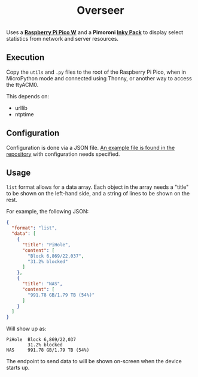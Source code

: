 <h1 align="center">Overseer</h1>
<p align="center">
  <img src="https://github.com/soup-bowl/overseer/assets/11209477/7456aa83-eaeb-4d2c-925d-1d1798af25ba" alt="" />
</p>

Uses a **[Raspberry Pi Pico W](https://www.raspberrypi.com/products/raspberry-pi-pico/)** and a **Pimoroni [Inky Pack](https://shop.pimoroni.com/products/pico-inky-pack?variant=40044626051155)** to display select statistics from network and server resources.

## Execution 

Copy the `utils` and `.py` files to the root of the Raspberry Pi Pico, when in MicroPython mode and connected using Thonny, or another way to access the ttyACM0.

This depends on:

* urllib
* ntptime

## Configuration

Configuration is done via a JSON file. [An example file is found in the repository](/config.json.example) with configuration needs specified.

## Usage

`list` format allows for a data array. Each object in the array needs a "title" to be shown on the left-hand side, and a string of lines to be shown on the rest.

For example, the following JSON:

```json
{
  "format": "list",
  "data": [
    {
      "title": "PiHole",
      "content": [
        "Block 6,869/22,037",
        "31.2% blocked"
      ]
    },
    {
      "title": "NAS",
      "content": [
        "991.78 GB/1.79 TB (54%)"
      ]
    }
  ]
}
```

Will show up as:

```
PiHole  Block 6,869/22,037
        31.2% blocked
NAS     991.78 GB/1.79 TB (54%)
```

The endpoint to send data to will be shown on-screen when the device starts up.
